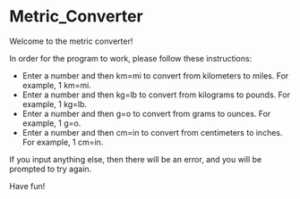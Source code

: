 # Metric_Converter

Welcome to the metric converter!

In order for the program to work, please follow these instructions:
* Enter a number and then km=mi to convert from kilometers to miles. For example, 1 km=mi.
* Enter a number and then kg=lb to convert from kilograms to pounds. For example, 1 kg=lb.
* Enter a number and then g=o to convert from grams to ounces. For example, 1 g=o.
* Enter a number and then cm=in to convert from centimeters to inches. For example, 1 cm=in.

If you input anything else, then there will be an error, and you will be prompted to try again.

Have fun!
